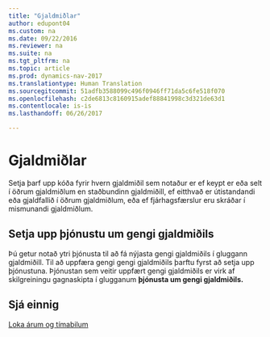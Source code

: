 ```yaml
---
title: "Gjaldmiðlar"
author: edupont04
ms.custom: na
ms.date: 09/22/2016
ms.reviewer: na
ms.suite: na
ms.tgt_pltfrm: na
ms.topic: article
ms.prod: dynamics-nav-2017
ms.translationtype: Human Translation
ms.sourcegitcommit: 51adfb3588099c496f0946ff71da5c6fe518f070
ms.openlocfilehash: c2de6813c8160915adef88841998c3d321de63d1
ms.contentlocale: is-is
ms.lasthandoff: 06/26/2017

---
```


# <a name="currencies"></a>Gjaldmiðlar
Setja þarf upp kóða fyrir hvern gjaldmiðil sem notaður er ef keypt er eða selt í öðrum gjaldmiðlum en staðbundinn gjaldmiðill, ef eitthvað er útistandandi eða gjaldfallið í öðrum gjaldmiðlum, eða ef fjárhagsfærslur eru skráðar í mismunandi gjaldmiðlum.  

## <a name="set-up-a-currency-exchange-rate-service"></a>Setja upp þjónustu um gengi gjaldmiðils
Þú getur notað ytri þjónusta til að fá nýjasta gengi gjaldmiðils í gluggann gjaldmiðill. Til að uppfæra gengi gengi gjaldmiðils þarftu fyrst að setja upp þjónustuna.
Þjónustan sem veitir uppfært gengi gjaldmiðils er virk af skilgreiningu gagnaskipta í glugganum **þjónusta um gengi gjaldmiðils.**  

## <a name="see-also"></a>Sjá einnig
[Loka árum og tímabilum](year-close-years-periods.md)

